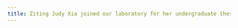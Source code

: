 ```yaml
---
title: Ziting Judy Xia joined our laboratory for her undergraduate thesis project, welcome!
---
```


